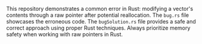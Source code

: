 This repository demonstrates a common error in Rust: modifying a vector's contents through a raw pointer after potential reallocation.  The `bug.rs` file showcases the erroneous code. The `bugSolution.rs` file provides a safe and correct approach using proper Rust techniques.  Always prioritize memory safety when working with raw pointers in Rust.